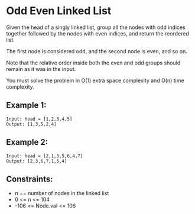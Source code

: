 # Odd Even Linked List

Given the head of a singly linked list, group all the nodes with odd indices together followed by the nodes with even
indices, and return the reordered list.

The first node is considered odd, and the second node is even, and so on.

Note that the relative order inside both the even and odd groups should remain as it was in the input.

You must solve the problem in O(1) extra space complexity and O(n) time complexity.

## Example 1:

```
Input: head = [1,2,3,4,5]
Output: [1,3,5,2,4]
```

## Example 2:

```
Input: head = [2,1,3,5,6,4,7]
Output: [2,3,6,7,1,5,4]
```

## Constraints:

- n == number of nodes in the linked list
- 0 <= n <= 104
- -106 <= Node.val <= 106
